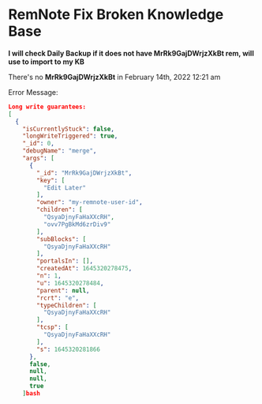 # RemNote Fix Broken Knowledge Base
**I will check Daily Backup if it does not have MrRk9GajDWrjzXkBt rem, will use to import to my KB**

There's no **MrRk9GajDWrjzXkBt** in February 14th, 2022 12:21 am

Error Message:
```json
Long write guarantees:
[
  {
    "isCurrentlyStuck": false,
    "longWriteTriggered": true,
    "_id": 0,
    "debugName": "merge",
    "args": [
      {
        "_id": "MrRk9GajDWrjzXkBt",
        "key": [
          "Edit Later"
        ],
        "owner": "my-remnote-user-id",
        "children": [
          "QsyaDjnyFaHaXXcRH",
          "ovv7PgBkMd6zrDiv9"
        ],
        "subBlocks": [
          "QsyaDjnyFaHaXXcRH"
        ],
        "portalsIn": [],
        "createdAt": 1645320278475,
        "n": 1,
        "u": 1645320278484,
        "parent": null,
        "rcrt": "e",
        "typeChildren": [
          "QsyaDjnyFaHaXXcRH"
        ],
        "tcsp": [
          "QsyaDjnyFaHaXXcRH"
        ],
        "s": 1645320281866
      },
      false,
      null,
      null,
      true
    ]bash
```
